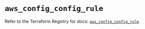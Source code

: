 # `aws_config_config_rule`

Refer to the Terraform Registry for docs: [`aws_config_config_rule`](https://registry.terraform.io/providers/hashicorp/aws/5.99.0/docs/resources/config_config_rule).
